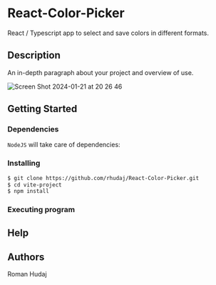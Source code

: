 # React-Color-Picker
React / Typescript app to select and save colors in different formats. 

## Description

An in-depth paragraph about your project and overview of use.

![Screen Shot 2024-01-21 at 20 26 46](https://github.com/rhudaj/React-Color-Picker/assets/59272716/998d68e3-bbe7-4de9-b5bc-af301ffee0d9)

## Getting Started

### Dependencies

```NodeJS``` will take care of dependencies: 


### Installing


```bash 
$ git clone https://github.com/rhudaj/React-Color-Picker.git
$ cd vite-project
$ npm install
```

### Executing program




## Help

## Authors

Roman Hudaj
